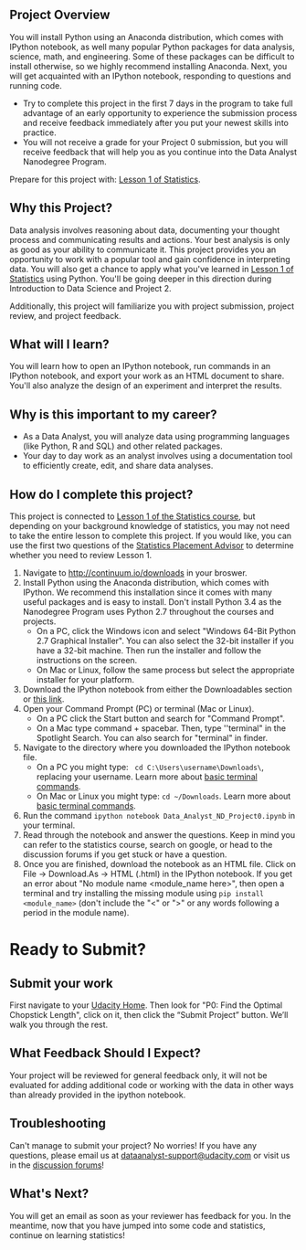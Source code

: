 ## Project Overview

You will install Python using an Anaconda distribution, which comes with IPython notebook, as well many popular Python packages for data analysis, science, math, and engineering. Some of these packages can be difficult to install otherwise, so we highly recommend installing Anaconda. Next, you will get acquainted with an IPython notebook, responding to questions and running code.

- Try to complete this project in the first 7 days in the program to take full advantage of an early opportunity to experience the submission process and receive feedback immediately after you put your newest skills into practice.
- You will not receive a grade for your Project 0 submission, but you will receive feedback that will help you as you continue into the Data Analyst Nanodegree Program. 

Prepare for this project with: <a href="https://www.udacity.com/course/viewer#!/c-ud134-nd/l-4601188734" target="_blank">Lesson 1 of Statistics</a>.

## Why this Project?

Data analysis involves reasoning about data, documenting your thought process and communicating results and actions. Your best analysis is only as good as your ability to communicate it. This project provides you an opportunity to work with a popular tool and gain confidence in interpreting data. You will also get a chance to apply what you've learned in <a href="https://www.udacity.com/course/viewer#!/c-ud134-nd/l-4601188734" target="_blank">Lesson 1 of Statistics</a> using Python. You'll be going deeper in this direction during Introduction to Data Science and Project 2.

Additionally, this project will familiarize you with project submission, project review, and project feedback.

## What will I learn?

You will learn how to open an IPython notebook, run commands in an IPython notebook, and export your work as an HTML document to share. You'll also analyze the design of an experiment and interpret the results.

## Why is this important to my career?

* As a Data Analyst, you will analyze data using programming languages (like Python, R and SQL) and other related packages.
* Your day to day work as an analyst involves using a documentation tool to efficiently create, edit, and share data analyses.

## How do I complete this project?

This project is connected to <a href="https://www.udacity.com/course/viewer#!/c-ud134-nd/l-4601188734" target="_blank">Lesson 1 of the Statistics course</a>, but depending on your background knowledge of statistics, you may not need to take the entire lesson to complete this project. If you would like, you can use the first two questions of the <a href="https://www.udacity.com/course/viewer#!/c-nd002/l-4446458586" target="_blank">Statistics Placement Advisor</a> to determine whether you need to review Lesson 1.

1. Navigate to http://continuum.io/downloads in your broswer.
2. Install Python using the Anaconda distribution, which comes with IPython. We recommend this installation since it comes with many useful packages and is easy to install. Don't install Python 3.4 as the Nanodegree Program uses Python 2.7 throughout the courses and projects.
    * On a PC, click the Windows icon and select "Windows 64-Bit Python 2.7 Graphical Installer". You can also select the 32-bit installer if you have a 32-bit machine. Then run the installer and follow the instructions on the screen.
    * On Mac or Linux, follow the same process but select the appropriate installer for your platform.
3. Download the IPython notebook from either the Downloadables section or <a href="https://www.udacity.com/api/nodes/4576183932/supplemental_media/data-analyst-nd-project0ipynb/download" target="_blank">this link</a>.
4. Open your Command Prompt (PC) or terminal (Mac or Linux).
    * On a PC click the Start button and search for "Command Prompt".
    * On a Mac type command + spacebar. Then, type ''terminal" in the Spotlight Search. You can also search for "terminal" in finder.
5. Navigate to the directory where you downloaded the IPython notebook file.
    * On a PC you might type: ` cd C:\Users\username\Downloads\`, replacing your username. Learn more about <a href="http://www.7tutorials.com/command-prompt-how-use-basic-commands" target="_blank">basic terminal commands</a>.
    * On Mac or Linux you might type: `cd ~/Downloads`. Learn more about <a href="http://mac.appstorm.net/how-to/utilities-how-to/how-to-use-terminal-the-basics" target="_blank">basic terminal commands</a>.
6. Run the command `ipython notebook Data_Analyst_ND_Project0.ipynb` in your terminal.
7. Read through the notebook and answer the questions. Keep in mind you can refer to the statistics course, search on google, or head to the discussion forums if you get stuck or have a question.
8. Once you are finished, download the notebook as an HTML file. Click on File -> Download.As -> HTML (.html) in the IPython notebook. If you get an error about "No module name <module_name here>", then open a terminal and try installing the missing module using `pip install <module_name>` (don't include the "<" or ">" or any words following a period in the module name).

# Ready to Submit?

## Submit your work
First navigate to your <a href="https://www.udacity.com/me" target="_blank">Udacity Home</a>. Then look for "P0: Find the Optimal Chopstick Length", click on it, then click the “Submit Project” button. We’ll walk you through the rest. 

## What Feedback Should I Expect?
Your project will be reviewed for general feedback only, it will not be evaluated for adding additional code or working with the data in other ways than already provided in the ipython notebook.

## Troubleshooting
Can't manage to submit your project? No worries! If you have any questions, please email us at  dataanalyst-support@udacity.com or visit us in the <a href="http://discussions.udacity.com" target="_blank">discussion forums</a>!

## What's Next?

You will get an email as soon as your reviewer has feedback for you. In the meantime, now that you have jumped into some code and statistics, continue on learning statistics!

